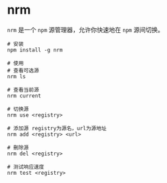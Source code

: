 # nrm

`nrm` 是一个 `npm` 源管理器，允许你快速地在 `npm` 源间切换。

```shell
# 安装
npm install -g nrm

# 使用
# 查看可选源
nrm ls

# 查看当前源
nrm current

# 切换源
nrm use <registry>

# 添加源 registry为源名，url为源地址
nrm add <registry> <url>

# 刪除源
nrm del <registry>

# 测试响应速度
nrm test <registry>

```
